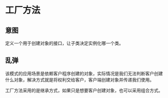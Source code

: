 # 工厂方法

## 意图

定义一个用于创建对象的接口，让子类决定实例化哪一个类。

## 乱弹

该模式的应用场景是依赖客户程序创建的对象，实际情况是我们无法判断客户创建什么对象，解决方式就是将权利交给客户，客户端创建对象并传递我们使用。

工厂方法采用的是继承方式，如果只是想要客户创建对象，也可以采用组合方式。



